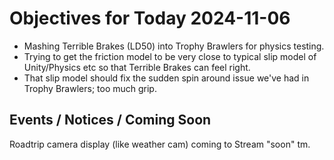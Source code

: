 # Objectives for Today 2024-11-06

- Mashing Terrible Brakes (LD50) into Trophy Brawlers for physics testing.
- Trying to get the friction model to be very close to typical slip model of Unity/Physics etc so that Terrible Brakes can feel right.
- That slip model should fix the sudden spin around issue we've had in Trophy Brawlers; too much grip.

## Events / Notices / Coming Soon

Roadtrip camera display (like weather cam) coming to Stream "soon" tm.
